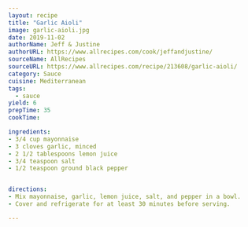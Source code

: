 ```yaml
---
layout: recipe
title: "Garlic Aioli"
image: garlic-aioli.jpg
date: 2019-11-02
authorName: Jeff & Justine
authorURL: https://www.allrecipes.com/cook/jeffandjustine/
sourceName: AllRecipes
sourceURL: https://www.allrecipes.com/recipe/213608/garlic-aioli/
category: Sauce
cuisine: Mediterranean
tags:
  - sauce
yield: 6
prepTime: 35
cookTime: 

ingredients:
- 3/4 cup mayonnaise
- 3 cloves garlic, minced
- 2 1/2 tablespoons lemon juice
- 3/4 teaspoon salt
- 1/2 teaspoon ground black pepper


directions:
- Mix mayonnaise, garlic, lemon juice, salt, and pepper in a bowl. 
- Cover and refrigerate for at least 30 minutes before serving. 

---
```


